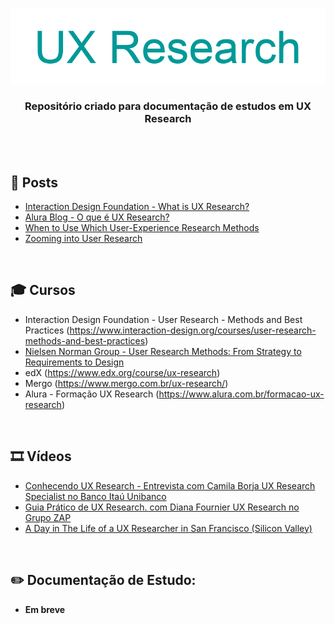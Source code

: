 <div align="center">
 
 ![UX Research Header Readme](images/ux-research.png)

  ### **Repositório criado para documentação de estudos em UX Research**
</div>
<br><br>

## 📰 Posts

+ [Interaction Design Foundation - What is UX Research?](https://www.interaction-design.org/literature/topics/ux-research)
+ [Alura Blog - O que é UX Research?](https://www.alura.com.br/artigos/o-que-e-ux-research)
+ [When to Use Which User-Experience Research Methods](https://www.nngroup.com/articles/which-ux-research-methods/)
+ [Zooming into User Research](https://medium.com/@camila.brj)

<br>

## 🎓 Cursos

+ Interaction Design Foundation - User Research - Methods and Best Practices (https://www.interaction-design.org/courses/user-research-methods-and-best-practices)
+ [Nielsen Norman Group - User Research Methods: From Strategy to Requirements to Design](https://www.nngroup.com/courses/research-beyond-user-testing/)
+ edX (https://www.edx.org/course/ux-research)
+ Mergo (https://www.mergo.com.br/ux-research/)
+ Alura - Formação UX Research (https://www.alura.com.br/formacao-ux-research)

<br>

## 🎞️ Vídeos

+ [Conhecendo UX Research - Entrevista com Camila Borja UX Research Specialist no Banco Itaú Unibanco](https://www.youtube.com/watch?v=82V4cpzDlw0&ab_channel=DesignTeam)
+ [Guia Prático de UX Research. com Diana Fournier UX Research no Grupo ZAP](https://www.youtube.com/watch?v=C6urHjGxRE4&ab_channel=Xlab)
+ [A Day in The Life of a UX Researcher in San Francisco (Silicon Valley)](https://www.youtube.com/watch?v=6xO4ltetSZE&ab_channel=KevinLiang)

<br>

## ✏️ Documentação de Estudo:

+ **Em breve**
